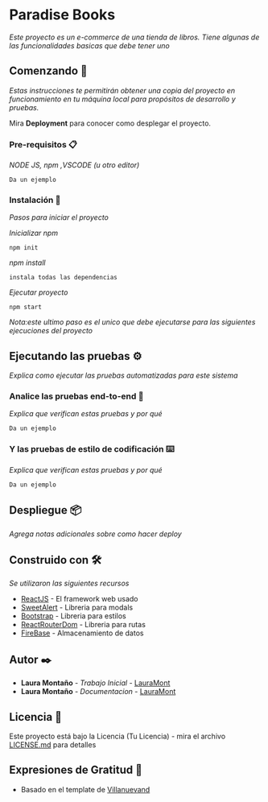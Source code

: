 # Paradise Books

_Este proyecto es un e-commerce de una tienda de libros. Tiene algunas de las funcionalidades basicas que debe tener uno_

## Comenzando 🚀

_Estas instrucciones te permitirán obtener una copia del proyecto en funcionamiento en tu máquina local para propósitos de desarrollo y pruebas._

Mira **Deployment** para conocer como desplegar el proyecto.


### Pre-requisitos 📋

_NODE JS, npm ,VSCODE (u otro editor)_

```
Da un ejemplo
```

### Instalación 🔧

_Pasos para iniciar el proyecto_

_Inicializar npm_

```
npm init
```

_npm install_

```
instala todas las dependencias
```
_Ejecutar proyecto_

```
npm start
```
_Nota:este ultimo paso es el unico que debe ejecutarse para las siguientes ejecuciones del proyecto_
## Ejecutando las pruebas ⚙️

_Explica como ejecutar las pruebas automatizadas para este sistema_

### Analice las pruebas end-to-end 🔩

_Explica que verifican estas pruebas y por qué_

```
Da un ejemplo
```

### Y las pruebas de estilo de codificación ⌨️

_Explica que verifican estas pruebas y por qué_

```
Da un ejemplo
```

## Despliegue 📦

_Agrega notas adicionales sobre como hacer deploy_

## Construido con 🛠️

_Se utilizaron las siguientes recursos_

* [ReactJS](https://es.reactjs.org/docs/getting-started.html) - El framework web usado
* [SweetAlert](https://sweetalert2.github.io/) - Libreria para modals
* [Bootstrap](https://getbootstrap.com/docs/5.2/getting-started/introduction/) - Libreria para estilos
* [ReactRouterDom](https://www.npmjs.com/package/react-router-dom) - Libreria para rutas
* [FireBase](https://firebase.google.com/docs/) - Almacenamiento de datos

## Autor ✒️

* **Laura Montaño** - *Trabajo Inicial* - [LauraMont](https://github.com/LauraMont)
* **Laura Montaño** - *Documentacion* - [LauraMont](https://github.com/LauraMont)

## Licencia 📄

Este proyecto está bajo la Licencia (Tu Licencia) - mira el archivo [LICENSE.md](LICENSE.md) para detalles

## Expresiones de Gratitud 🎁

* Basado en el template de [Villanuevand](https://github.com/Villanuevand) 
